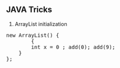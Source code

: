 ## JAVA Tricks

1. ArrayList initialization
<pre>
new ArrayList<Integer>() {
        {
        int x = 0 ; add(0); add(9);
    }
};
</pre>
